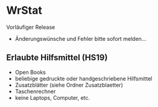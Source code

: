 WrStat
======

Vorläufiger Release
 * Änderungswünsche und Fehler bitte sofort melden...


Erlaubte Hilfsmittel (HS19)
-------------------------------

 * Open Books
 * beliebige gedruckte oder handgeschriebene Hilfsmittel
 * Zusatzblätter (siehe Ordner Zusatzblaetter)
 * Taschenrechner
 * keine Laptops, Computer, etc.

